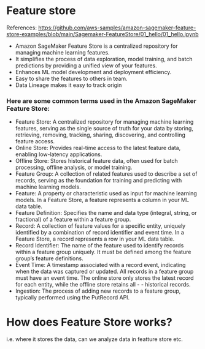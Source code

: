 

# Feature store

References: https://github.com/aws-samples/amazon-sagemaker-feature-store-examples/blob/main/Sagemaker-FeatureStore/01_hello/01_hello.ipynb
 
 - Amazon SageMaker Feature Store is a centralized repository for managing machine learning features.
 - It simplifies the process of data exploration, model training, and batch predictions by providing a unified view of your features.
 - Enhances ML model development and deployment efficiency.
 - Easy to share the features to others in team.
 - Data Lineage makes it easy to track origin


### Here are some common terms used in the Amazon SageMaker Feature Store:
 - Feature Store: A centralized repository for managing machine learning features, serving as the single source of truth for your data by storing, retrieving, removing, tracking, sharing, discovering, and controlling feature access.
 - Online Store: Provides real-time access to the latest feature data, enabling low-latency applications.
 - Offline Store: Stores historical feature data, often used for batch processing, offline analysis, or model training.
 - Feature Group: A collection of related features used to describe a set of records, serving as the foundation for training and predicting with machine learning models.
 - Feature: A property or characteristic used as input for machine learning models. In a Feature Store, a feature represents a column in your ML data table.
 - Feature Definition:  Specifies the name and data type (integral, string, or fractional) of a feature within a feature group.
 - Record:  A collection of feature values for a specific entity, uniquely identified by a combination of record identifier and event time. In a Feature Store, a record represents a row in your ML data table.
 - Record Identifier:  The name of the feature used to identify records within a feature group uniquely. It must be defined among the feature group’s feature definitions.
 - Event Time: A timestamp associated with a record event, indicating when the data was captured or updated. All records in a feature group must have an event time. The online store only stores the latest record for each entity, while the offline store retains all  -  - historical records.
 - Ingestion: The process of adding new records to a feature group, typically performed using the PutRecord API.


# How does Feature Store works?
i.e. where it stores the data, can we analyze data in featture store etc.